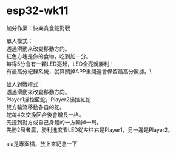 # esp32-wk11
加分作業：快樂貪食蛇對戰

單人模式：\
透過滑動來改變移動方向。\
紅色方塊是你的食物，吃到加一分。\
每得5分會有一顆LED亮起，LED全亮就勝利！\
有最高分紀錄系統，就算關掉APP重開還會保留最高分數據。\

雙人對戰模式：\
透過滑動來改變移動方向。\
Player1操控藍蛇，Player2操控紅蛇\
雙方輪流移動各自的蛇。\
蛇每4次交換回合後會增長一格。\
先撞到對方或自己身體的一方輸掉一局。\
先勝2局者贏，勝利進度看LED從左往右是Player1，另一邊是Player2。\
\
aia是專案檔，放上來紀念一下
